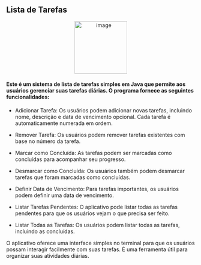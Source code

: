 ## Lista de Tarefas
<div align="center">
<img width="140" alt="image" src="https://github.com/LaryssaGabi/Lista-De-Tarefas/assets/111398446/a8a4a7dd-b5f8-4c16-b034-fa79eb2fb0aa"/>
</div>

#### Este é um sistema de lista de tarefas simples em Java que permite aos usuários gerenciar suas tarefas diárias. O programa fornece as seguintes funcionalidades:

* Adicionar Tarefa: Os usuários podem adicionar novas tarefas, incluindo nome, descrição e data de vencimento opcional. Cada tarefa é automaticamente numerada em ordem.

* Remover Tarefa: Os usuários podem remover tarefas existentes com base no número da tarefa.

* Marcar como Concluída: As tarefas podem ser marcadas como concluídas para acompanhar seu progresso.

* Desmarcar como Concluída: Os usuários também podem desmarcar tarefas que foram marcadas como concluídas.

* Definir Data de Vencimento: Para tarefas importantes, os usuários podem definir uma data de vencimento.

* Listar Tarefas Pendentes: O aplicativo pode listar todas as tarefas pendentes para que os usuários vejam o que precisa ser feito.

* Listar Todas as Tarefas: Os usuários podem listar todas as tarefas, incluindo as concluídas.

O aplicativo oferece uma interface simples no terminal para que os usuários possam interagir facilmente com suas tarefas. É uma ferramenta útil para organizar suas atividades diárias.
